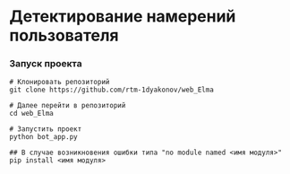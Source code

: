 # Детектирование намерений пользователя

### Запуск проекта

```
# Клонировать репозиторий 
git clone https://github.com/rtm-1dyakonov/web_Elma

# Далее перейти в репозиторий 
cd web_Elma

# Запустить проект
python bot_app.py

## В случае возникновения ошибки типа "no module named <имя модуля>"
pip install <имя модуля>

```